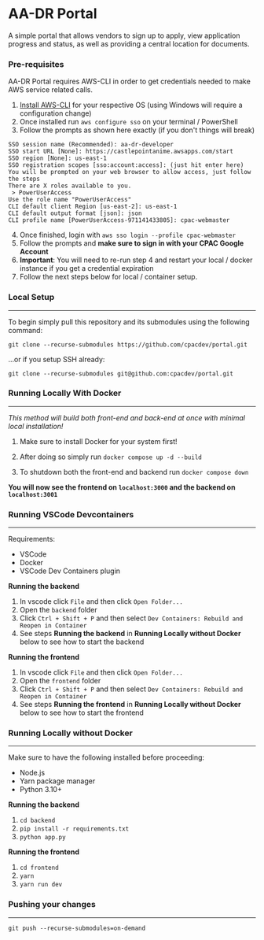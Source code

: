 # AA-DR Portal

A simple portal that allows vendors to sign up to apply, view application progress and status, as well as providing a central location for documents.

### **Pre-requisites**

AA-DR Portal requires AWS-CLI in order to get credentials needed to make AWS service related calls.

1. [Install AWS-CLI](https://docs.aws.amazon.com/cli/latest/userguide/getting-started-install.html) for your respective OS (using Windows will require a configuration change)
2. Once installed run `aws configure sso` on your terminal / PowerShell
3. Follow the prompts as shown here exactly (if you don't things will break)

```
SSO session name (Recommended): aa-dr-developer
SSO start URL [None]: https://castlepointanime.awsapps.com/start
SSO region [None]: us-east-1
SSO registration scopes [sso:account:access]: (just hit enter here)
You will be prompted on your web browser to allow access, just follow the steps
There are X roles available to you.
 > PowerUserAccess
Use the role name "PowerUserAccess"
CLI default client Region [us-east-2]: us-east-1
CLI default output format [json]: json
CLI profile name [PowerUserAccess-971141433805]: cpac-webmaster
```

4. Once finished, login with `aws sso login --profile cpac-webmaster`
5. Follow the prompts and **make sure to sign in with your CPAC Google Account**
6. **Important**: You will need to re-run step 4 and restart your local / docker instance if you get a credential expiration
7. Follow the next steps below for local / container setup.

### **Local Setup**

---

To begin simply pull this repository and its submodules using the following command:

`git clone --recurse-submodules https://github.com/cpacdev/portal.git`

...or if you setup SSH already:

`git clone --recurse-submodules git@github.com:cpacdev/portal.git`

### **Running Locally With Docker**

---

_This method will build both front-end and back-end at once with minimal local installation!_

1. Make sure to install Docker for your system first!

2. After doing so simply run `docker compose up -d --build`

3. To shutdown both the front-end and backend run `docker compose down`

**You will now see the frontend on `localhost:3000` and the backend on `localhost:3001`**

### **Running VSCode Devcontainers**

---

Requirements:

- VSCode
- Docker
- VSCode Dev Containers plugin

**Running the backend**

1. In vscode click `File` and then click `Open Folder...`
2. Open the `backend` folder
3. Click `Ctrl + Shift + P` and then select `Dev Containers: Rebuild and Reopen in Container`
4. See steps **Running the backend** in **Running Locally without Docker** below to see how to start the backend

**Running the frontend**

1. In vscode click `File` and then click `Open Folder...`
2. Open the `frontend` folder
3. Click `Ctrl + Shift + P` and then select `Dev Containers: Rebuild and Reopen in Container`
4. See steps **Running the frontend** in **Running Locally without Docker** below to see how to start the frontend

### **Running Locally without Docker**

---

Make sure to have the following installed before proceeding:

- Node.js
- Yarn package manager
- Python 3.10+

**Running the backend**

1. `cd backend`
2. `pip install -r requirements.txt`
3. `python app.py`

**Running the frontend**

1. `cd frontend`
2. `yarn`
3. `yarn run dev`

### **Pushing your changes**

---

`git push --recurse-submodules=on-demand`
